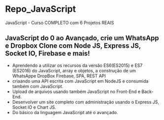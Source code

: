 # Repo_JavaScript
JavaScript - Curso COMPLETO com 6 Projetos REAIS

## JavaScript do 0 ao Avançado, crie um WhatsApp e Dropbox Clone com Node JS, Express JS, Socket IO, Firebase e mais!

- Aprendendo a utilizar os recursos da versão ES6(ES2015) e ES7 (ES2016) do JavaScript, array e objetos, a construção de um WhatsAppe DropBox Firebase, SPA, REST API
- criaando uma API escrita com JavaScript em NodeJS e consumida também com JavaScript.
- Upload de arquivos usando também JavaScript no Front-End e Back-End.
- Desenvolver um site completo com administração usando o Express JS, Socket IO e Chart JS.
- Do básico da linguagem JavaScript até o avançado.
